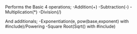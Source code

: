 Performs the Basic 4 operations;
  -Addition(+)
  -Subtraction(-)
  -Multiplication(*)
  -Division(/)

And additionals;
  -Exponentiation(e, pow(base,exponent) with #include<cmath>)/Powering
  -Square Root(Sqrt() with #include<cmath>)
